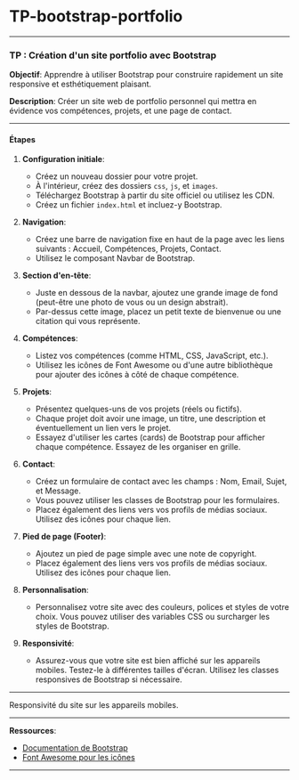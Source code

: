 # TP-bootstrap-portfolio
---

### **TP : Création d'un site portfolio avec Bootstrap**

**Objectif**: Apprendre à utiliser Bootstrap pour construire rapidement un site responsive et esthétiquement plaisant.

**Description**: Créer un site web de portfolio personnel qui mettra en évidence vos compétences, projets, et une page de contact.

---

#### **Étapes**

1. **Configuration initiale**:
    - Créez un nouveau dossier pour votre projet.
    - À l'intérieur, créez des dossiers `css`, `js`, et `images`.
    - Téléchargez Bootstrap à partir du site officiel ou utilisez les CDN.
    - Créez un fichier `index.html` et incluez-y Bootstrap.

2. **Navigation**:
    - Créez une barre de navigation fixe en haut de la page avec les liens suivants : Accueil, Compétences, Projets, Contact.
    - Utilisez le composant Navbar de Bootstrap.

3. **Section d'en-tête**:
    - Juste en dessous de la navbar, ajoutez une grande image de fond (peut-être une photo de vous ou un design abstrait).
    - Par-dessus cette image, placez un petit texte de bienvenue ou une citation qui vous représente.

4. **Compétences**:
    - Listez vos compétences (comme HTML, CSS, JavaScript, etc.).
    - Utilisez les icônes de Font Awesome ou d'une autre bibliothèque pour ajouter des icônes à côté de chaque compétence.

5. **Projets**:
    - Présentez quelques-uns de vos projets (réels ou fictifs).
    - Chaque projet doit avoir une image, un titre, une description et éventuellement un lien vers le projet.
    - Essayez d'utiliser les cartes (cards) de Bootstrap pour afficher chaque compétence. Essayez de les organiser en grille.

6. **Contact**:
    - Créez un formulaire de contact avec les champs : Nom, Email, Sujet, et Message.
    - Vous pouvez utiliser les classes de Bootstrap pour les formulaires.
    - Placez également des liens vers vos profils de médias sociaux. Utilisez des icônes pour chaque lien.

7. **Pied de page (Footer)**:
    - Ajoutez un pied de page simple avec une note de copyright.
    - Placez également des liens vers vos profils de médias sociaux. Utilisez des icônes pour chaque lien.

8. **Personnalisation**:
    - Personnalisez votre site avec des couleurs, polices et styles de votre choix. Vous pouvez utiliser des variables CSS ou surcharger les styles de Bootstrap.

9. **Responsivité**:
    - Assurez-vous que votre site est bien affiché sur les appareils mobiles. Testez-le à différentes tailles d'écran. Utilisez les classes responsives de Bootstrap si nécessaire.

---

Responsivité du site sur les appareils mobiles.

---

**Ressources**:
- [Documentation de Bootstrap](https://getbootstrap.com/)
- [Font Awesome pour les icônes](https://fontawesome.com/)

---

